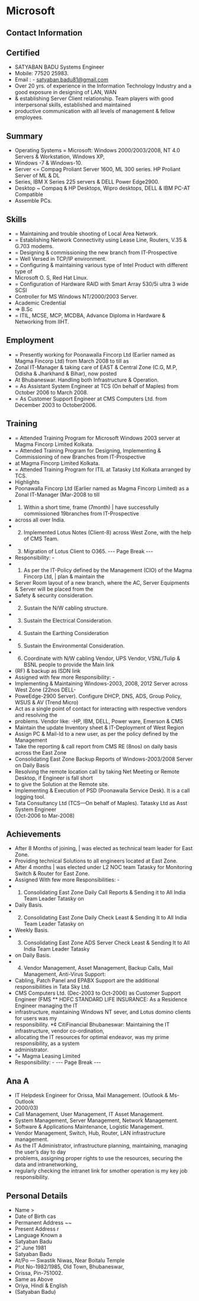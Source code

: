 # Microsoft

## Contact Information



## Certified

* SATYABAN BADU Systems Engineer
* Mobile: 77520 25983.
* Email : - satyaban.badu81@gmail.com
* Over 20 yrs. of experience in the Information Technology Industry and a good exposure in designing of LAN, WAN
* & establishing Server Client relationship. Team players with good interpersonal skills, established and maintained
* productive communication with all levels of management & fellow employees.


## Summary

* Operating Systems = Microsoft: Windows 2000/2003/2008, NT 4.0 Servers & Workstation, Windows XP,
* Windows -7 & Windows-10.
* Server <= Compag Proliant Server 1600, ML 300 series. HP Proliant Server of ML & DL
* Series, IBM X Series 225 servers & DELL Power Edge2900.
* Desktop ~ Compaq & HP Desktops, Wipro desktops, DELL & IBM PC-AT Compatible
* Assemble PCs.


## Skills

* = Maintaining and trouble shooting of Local Area Network.
* = Establishing Network Connectivity using Lease Line, Routers, V.35 & G.703 modems.
* = Designing & commissioning the new branch from IT-Prospective
* = Well Versed in TCP/IP environment.
* = Configuring & maintaining various type of Intel Product with different type of
* Microsoft O. S, Red Hat Linux.
* = Configuration of Hardware RAID with Smart Array 530/5i ultra 3 wide SCSI
* Controller for MS Windows NT/2000/2003 Server.
* Academic Credential
* => B.Sc
* = ITIL, MCSE, MCP, MCDBA, Advance Diploma in Hardware & Networking from IIHT.


## Employment

* = Presently working for Poonawalla Fincorp Ltd (Earlier named as Magma Fincorp Ltd) from March 2008 to till as
* Zonal IT-Manager & taking care of EAST & Central Zone (C.G, M.P, Odisha & Jharkhand & Bihar), now posted
* At Bhubaneswar. Handling both Infrastructure & Operation.
* = As Assistant System Engineer at TCS (On behalf of Maples) from October 2006 to March 2008.
* = As Customer Support Engineer at CMS Computers Ltd. from December 2003 to October2006.


## Training

* = Attended Training Program for Microsoft Windows 2003 server at Magma Fincorp Limited Kolkata.
* = Attended Training Program for Designing, Implementing & Commissioning of new Branches from IT-Prospective
* at Magma Fincorp Limited Kolkata.
* = Attended Training Program for ITIL at Tatasky Ltd Kolkata arranged by TCS.
* Highlights
* Poonawalla Fincorp Ltd (Earlier named as Magma Fincorp Limited) as a Zonal IT-Manager (Mar-2008 to till
* 1. Within a short time, frame (7month) | have successfully commissioned 19branches from IT-Prospective
* across all over India.
* 2. Implemented Lotus Notes (Client-8) across West Zone, with the help of CMS Team.
* 3. Migration of Lotus Client to O365.
--- Page Break ---
* Responsibility: -
* 1. As per the IT-Policy defined by the Management (CIO) of the Magma Fincorp Ltd, | plan & maintain the
* Server Room layout of a new branch, where the AC, Server Equipments & Server will be placed from the
* Safety & security consideration.
* 2. Sustain the N/W cabling structure.
* 3. Sustain the Electrical Consideration.
* 4. Sustain the Earthing Consideration
* 5. Sustain the Environmental Consideration.
* 6. Coordinate with N/W cabling Vendor, UPS Vendor, VSNL/Tulip & BSNL people to provide the Main link
* (RF) & backup as ISDN link
* Assigned with few more Responsibility: -
* Implementing & Maintaining Windows-2003, 2008, 2012 Server across West Zone (22nos DELL-
* PoweEdge-2900 Server). Configure DHCP, DNS, ADS, Group Policy, WSUS & AV (Trend Micro)
* Act as a single point of contact for interacting with respective vendors and resolving the
* problems. Vendor like: -HP, IBM, DELL, Power ware, Emerson & CMS
* Maintain the update Inventory sheet & IT-Deployment of West Region
* Assign PC & Mail-Id to a new user, as per the policy defined by the Management
* Take the reporting & call report from CMS RE (8nos) on daily basis across the East Zone
* Consolidating East Zone Backup Reports of Windows-2003/2008 Server on Daily Basis
* Resolving the remote location call by taking Net Meeting or Remote Desktop, if Engineer is fall short
* to give the Solution at the Remote site.
* Implementing & Execution of PSD (Poonawalla Service Desk). It is a call logging tool.
* Tata Consultancy Ltd (TCS—On behalf of Maples). Tatasky Ltd as Asst System Engineer
* (Oct-2006 to Mar-2008)


## Achievements

* After 8 Months of joining, | was elected as technical team leader for East Zone.
* Providing technical Solutions to all engineers located at East Zone.
* After 4 months | was elected under L2 NOC team Tatasky for Monitoring Switch & Router for East Zone.
* Assigned With few more Responsibilities: -
* 1) Consolidating East Zone Daily Call Reports & Sending it to All India Team Leader Tatasky on
* Daily Basis.
* 2) Consolidating East Zone Daily Check Least & Sending It to All India Team Leader Tatasky on
* Weekly Basis.
* 3) Consolidating East Zone ADS Server Check Least & Sending It to All India Team Leader Tatasky
* on Daily Basis.
* 4) Vendor Management, Asset Management, Backup Calls, Mail Management, Anti-Virus Support:
* Cabling, Patch Panel and EPABX Support are the additional responsibilities in Tata Sky Ltd.
* CMS Computers Ltd. (Dec-2003 to Oct-2006) as Customer Support Engineer (FMS
** HDFC STANDARD LIFE INSURANCE: As a Residence Engineer managing the IT
* infrastructure, maintaining Windows NT sever, and Lotus domino clients for users was my
* responsibility.
*¢ CitiFinancial Bhubaneswar: Maintaining the IT infrastructure, vendor co-ordination,
* allocating the IT resources for optimal endeavor, was my prime responsibility, as a system
* administrator.
* “+ Magma Leasing Limited
* Responsibility: -
--- Page Break ---


## Ana A

* IT Helpdesk Engineer for Orissa, Mail Management. (Outlook & Ms-Outlook
* 2000/03)
* Call Management, User Management, IT Asset Management.
* System Management, Server Management, Network Management.
* Software & Applications Maintenance, Logistic Management.
* Vendor Management, Switch, Hub, Router, LAN infrastructure management.
* As the IT Administrator, infrastructure planning, maintaining, managing the user’s day to day
* problems, assigning proper rights to use the resources, securing the data and intranetworking,
* regularly checking the intranet link for smother operation is my key job responsibility.


## Personal Details

* Name >
* Date of Birth cas
* Permanent Address ~~
* Present Address r
* Language Known a
* Satyaban Badu
* 2” June 1981
* Satyaban Badu
* At/Po — Swastik Niwas, Near Boitalu Temple
* Plot No-1982/1985, Old Town, Bhubaneswar,
* Orissa, Pin-751002.
* Same as Above
* Oriya, Hindi & English
* (Satyaban Badu)

